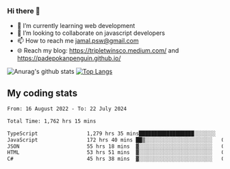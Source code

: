 ### Hi there 👋

<!--
**padepokanpenguin/padepokanpenguin** is a ✨ _special_ ✨ repository because its `README.md` (this file) appears on your GitHub profile.
-->

- 🌱 I’m currently learning  web development
- 👯 I’m looking to collaborate on javascript developers
- 📫 How to reach me jamal.psw@gmail.com
- 🌐 Reach my blog:
   https://tripletwinsco.medium.com/ and
   https://padepokanpenguin.github.io/

![Anurag's github stats](https://github-readme-stats.vercel.app/api?username=padepokanpenguin&count_private=true&disable_animations=false&show_icons=true&theme=default)
[![Top Langs](https://github-readme-stats.vercel.app/api/top-langs/?username=padepokanpenguin&theme=default&layout=compact)](https://github.com/padepokanpenguin)

## My coding stats

<!--START_SECTION:waka-->

```txt
From: 16 August 2022 - To: 22 July 2024

Total Time: 1,762 hrs 15 mins

TypeScript                1,279 hrs 35 mins██████████████████░░░░░░░   72.61 %
JavaScript                172 hrs 40 mins ██▒░░░░░░░░░░░░░░░░░░░░░░   09.80 %
JSON                      55 hrs 18 mins  ▓░░░░░░░░░░░░░░░░░░░░░░░░   03.14 %
HTML                      53 hrs 51 mins  ▓░░░░░░░░░░░░░░░░░░░░░░░░   03.06 %
C#                        45 hrs 38 mins  ▓░░░░░░░░░░░░░░░░░░░░░░░░   02.59 %
```

<!--END_SECTION:waka-->


